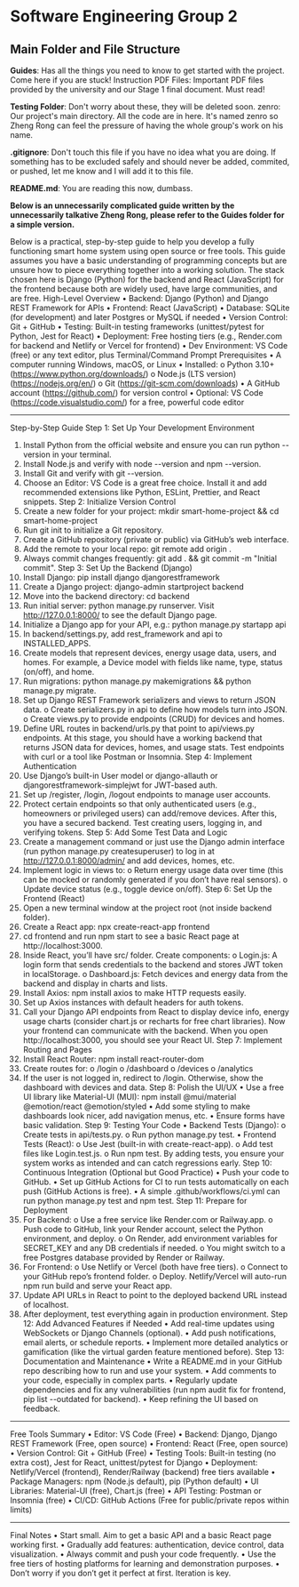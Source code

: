 # Software Engineering Group 2

## Main Folder and File Structure

**Guides**: Has all the things you need to know to get started with the project. Come here if you are stuck!
Instruction PDF Files: Important PDF files provided by the university and our Stage 1 final document. Must read!

**Testing Folder**: Don't worry about these, they will be deleted soon.
zenro: Our project's main directory. All the code are in here. It's named zenro so Zheng Rong can feel the pressure of having the whole group's work on his name.

**.gitignore**: Don't touch this file if you have no idea what you are doing. If something has to be excluded safely and should never be added, commited, or pushed, let me know and I will add it to this file.

**README.md**: You are reading this now, dumbass.

**Below is an unnecessarily complicated guide written by the unnecessarily talkative Zheng Rong, please refer to the Guides folder for a simple version.**

Below is a practical, step-by-step guide to help you develop a fully functioning smart home system using open source or free tools. This guide assumes you have a basic understanding of programming concepts but are unsure how to piece everything together into a working solution. The stack chosen here is Django (Python) for the backend and React (JavaScript) for the frontend because both are widely used, have large communities, and are free.
High-Level Overview
•	Backend: Django (Python) and Django REST Framework for APIs
•	Frontend: React (JavaScript)
•	Database: SQLite (for development) and later Postgres or MySQL if needed
•	Version Control: Git + GitHub
•	Testing: Built-in testing frameworks (unittest/pytest for Python, Jest for React)
•	Deployment: Free hosting tiers (e.g., Render.com for backend and Netlify or Vercel for frontend)
•	Dev Environment: VS Code (free) or any text editor, plus Terminal/Command Prompt
Prerequisites
•	A computer running Windows, macOS, or Linux
•	Installed:
o	Python 3.10+ (https://www.python.org/downloads/)
o	Node.js (LTS version) (https://nodejs.org/en/)
o	Git (https://git-scm.com/downloads)
•	A GitHub account (https://github.com/) for version control
•	Optional: VS Code (https://code.visualstudio.com/) for a free, powerful code editor
________________________________________
Step-by-Step Guide
Step 1: Set Up Your Development Environment
1.	Install Python from the official website and ensure you can run python --version in your terminal.
2.	Install Node.js and verify with node --version and npm --version.
3.	Install Git and verify with git --version.
4.	Choose an Editor: VS Code is a great free choice. Install it and add recommended extensions like Python, ESLint, Prettier, and React snippets.
Step 2: Initialize Version Control
1.	Create a new folder for your project: mkdir smart-home-project && cd smart-home-project
2.	Run git init to initialize a Git repository.
3.	Create a GitHub repository (private or public) via GitHub’s web interface.
4.	Add the remote to your local repo: git remote add origin <your-github-repo-url>.
5.	Always commit changes frequently: git add . && git commit -m "Initial commit".
Step 3: Set Up the Backend (Django)
1.	Install Django: pip install django djangorestframework
2.	Create a Django project: django-admin startproject backend
3.	Move into the backend directory: cd backend
4.	Run initial server: python manage.py runserver.
Visit http://127.0.0.1:8000/ to see the default Django page.
5.	Initialize a Django app for your API, e.g.:
python manage.py startapp api
6.	In backend/settings.py, add rest_framework and api to INSTALLED_APPS.
7.	Create models that represent devices, energy usage data, users, and homes. For example, a Device model with fields like name, type, status (on/off), and home.
8.	Run migrations: python manage.py makemigrations && python manage.py migrate.
9.	Set up Django REST Framework serializers and views to return JSON data.
o	Create serializers.py in api to define how models turn into JSON.
o	Create views.py to provide endpoints (CRUD) for devices and homes.
10.	Define URL routes in backend/urls.py that point to api/views.py endpoints.
At this stage, you should have a working backend that returns JSON data for devices, homes, and usage stats. Test endpoints with curl or a tool like Postman or Insomnia.
Step 4: Implement Authentication
1.	Use Django’s built-in User model or django-allauth or djangorestframework-simplejwt for JWT-based auth.
2.	Set up /register, /login, /logout endpoints to manage user accounts.
3.	Protect certain endpoints so that only authenticated users (e.g., homeowners or privileged users) can add/remove devices.
After this, you have a secured backend. Test creating users, logging in, and verifying tokens.
Step 5: Add Some Test Data and Logic
1.	Create a management command or just use the Django admin interface (run python manage.py createsuperuser) to log in at http://127.0.0.1:8000/admin/ and add devices, homes, etc.
2.	Implement logic in views to:
o	Return energy usage data over time (this can be mocked or randomly generated if you don’t have real sensors).
o	Update device status (e.g., toggle device on/off).
Step 6: Set Up the Frontend (React)
1.	Open a new terminal window at the project root (not inside backend folder).
2.	Create a React app: npx create-react-app frontend
3.	cd frontend and run npm start to see a basic React page at http://localhost:3000.
4.	Inside React, you’ll have src/ folder. Create components:
o	Login.js: A login form that sends credentials to the backend and stores JWT token in localStorage.
o	Dashboard.js: Fetch devices and energy data from the backend and display in charts and lists.
5.	Install Axios: npm install axios to make HTTP requests easily.
6.	Set up Axios instances with default headers for auth tokens.
7.	Call your Django API endpoints from React to display device info, energy usage charts (consider chart.js or recharts for free chart libraries).
Now your frontend can communicate with the backend. When you open http://localhost:3000, you should see your React UI.
Step 7: Implement Routing and Pages
1.	Install React Router: npm install react-router-dom
2.	Create routes for:
o	/login
o	/dashboard
o	/devices
o	/analytics
3.	If the user is not logged in, redirect to /login. Otherwise, show the dashboard with devices and data.
Step 8: Polish the UI/UX
•	Use a free UI library like Material-UI (MUI): npm install @mui/material @emotion/react @emotion/styled
•	Add some styling to make dashboards look nicer, add navigation menus, etc.
•	Ensure forms have basic validation.
Step 9: Testing Your Code
•	Backend Tests (Django):
o	Create tests in api/tests.py.
o	Run python manage.py test.
•	Frontend Tests (React):
o	Use Jest (built-in with create-react-app).
o	Add test files like Login.test.js.
o	Run npm test.
By adding tests, you ensure your system works as intended and can catch regressions early.
Step 10: Continuous Integration (Optional but Good Practice)
•	Push your code to GitHub.
•	Set up GitHub Actions for CI to run tests automatically on each push (GitHub Actions is free).
•	A simple .github/workflows/ci.yml can run python manage.py test and npm test.
Step 11: Prepare for Deployment
1.	For Backend:
o	Use a free service like Render.com or Railway.app.
o	Push code to GitHub, link your Render account, select the Python environment, and deploy.
o	On Render, add environment variables for SECRET_KEY and any DB credentials if needed.
o	You might switch to a free Postgres database provided by Render or Railway.
2.	For Frontend:
o	Use Netlify or Vercel (both have free tiers).
o	Connect to your GitHub repo’s frontend folder.
o	Deploy. Netlify/Vercel will auto-run npm run build and serve your React app.
3.	Update API URLs in React to point to the deployed backend URL instead of localhost.
4.	After deployment, test everything again in production environment.
Step 12: Add Advanced Features if Needed
•	Add real-time updates using WebSockets or Django Channels (optional).
•	Add push notifications, email alerts, or schedule reports.
•	Implement more detailed analytics or gamification (like the virtual garden feature mentioned before).
Step 13: Documentation and Maintenance
•	Write a README.md in your GitHub repo describing how to run and use your system.
•	Add comments to your code, especially in complex parts.
•	Regularly update dependencies and fix any vulnerabilities (run npm audit fix for frontend, pip list --outdated for backend).
•	Keep refining the UI based on feedback.
________________________________________
Free Tools Summary
•	Editor: VS Code (Free)
•	Backend: Django, Django REST Framework (Free, open source)
•	Frontend: React (Free, open source)
•	Version Control: Git + GitHub (Free)
•	Testing Tools: Built-in testing (no extra cost), Jest for React, unittest/pytest for Django
•	Deployment: Netlify/Vercel (frontend), Render/Railway (backend) free tiers available
•	Package Managers: npm (Node.js default), pip (Python default)
•	UI Libraries: Material-UI (free), Chart.js (free)
•	API Testing: Postman or Insomnia (free)
•	CI/CD: GitHub Actions (Free for public/private repos within limits)
________________________________________
Final Notes
•	Start small. Aim to get a basic API and a basic React page working first.
•	Gradually add features: authentication, device control, data visualization.
•	Always commit and push your code frequently.
•	Use the free tiers of hosting platforms for learning and demonstration purposes.
•	Don’t worry if you don’t get it perfect at first. Iteration is key.
